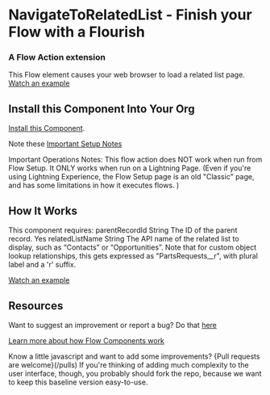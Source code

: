 # NavigateToRelatedList - Finish your Flow with a Flourish #

### A Flow Action extension  ###

This Flow element causes your web browser to load a related list page.  
[Watch an example](https://youtu.be/Yv8MD39B3n0)


## Install this Component Into Your Org ##

[Install this Component](https://sites.google.com/view/flowunofficial/flow-local-actions/navigate-to-relatedlist).

Note these [Important Setup Notes](/README.md)

Important Operations Notes:
This flow action does NOT work when run from Flow Setup. It ONLY works when run on a Lightning Page. (Even if you're using Lightning Experience, the Flow Setup page is an old "Classic" page, and has some limitations in how it executes flows. )

## How It Works ##

This component requires:
parentRecordId	String	The ID of the parent record.	Yes
relatedListName	  String	The API name of the related list to display, such as “Contacts” or “Opportunities”. Note that for custom object lookup relationships, this gets expressed as "PartsRequests__r", with plural label and a 'r' suffix.

[Watch an example](https://youtu.be/Yv8MD39B3n0)


## Resources ##

Want to suggest an improvement or report a bug? Do that [here](/issues)

[Learn more about how Flow Components work](/README.md)

Know a little javascript and want to add some improvements? {Pull requests are welcome}(/pulls) If you're thinking of adding much complexity to the user interface, though, you probably should fork the repo, because we want to keep this baseline version easy-to-use.
